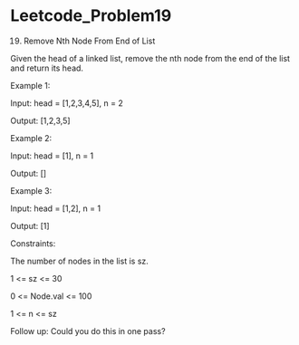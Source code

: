 # Leetcode_Problem19



19. Remove Nth Node From End of List




Given the head of a linked list, remove the nth node from the end of the list and return its head.

 

Example 1:



Input: head = [1,2,3,4,5], n = 2




Output: [1,2,3,5]




Example 2:




Input: head = [1], n = 1





Output: []





Example 3:





Input: head = [1,2], n = 1





Output: [1]
 




Constraints:




The number of nodes in the list is sz.




1 <= sz <= 30





0 <= Node.val <= 100





1 <= n <= sz

 




Follow up: Could you do this in one pass?
